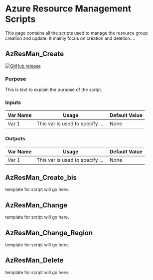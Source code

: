 # Azure Resource Management Scripts

This page contains all the scripts used to manage the resource group creation and update.
It mainly focus on creation and deletion....

## AzResMan_Create
[![GitHub release](https://img.shields.io/badge/Version-1.0-blue)](https://cutt.ly/f1fU3G "link to script")

### Purpose
This is text to explain the purpose of the script.
 
### Inputs
 
|Var Name|Usage|Default Value|
|--------|-----|-------------|
| Var 1  |This var is used to specify ....| None|
 
### Outputs
 
|Var Name|Usage|Default Value|
|--------|-----|-------------|
| Var 1  |This var is used to specify ....| None|
 

## AzResMan_Create_bis

template for script will go here.
## AzResMan_Change

template for script will go here.
## AzResMan_Change_Region

template for script will go here.
## AzResMan_Delete

template for script will go here.
